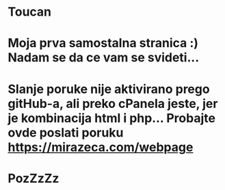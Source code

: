 # Toucan

# Moja prva samostalna stranica :) Nadam se da ce vam se svideti... 

# Slanje poruke nije aktivirano prego gitHub-a, ali preko cPanela jeste, jer je kombinacija html i php... Probajte ovde poslati poruku https://mirazeca.com/webpage

# PozZzZz
